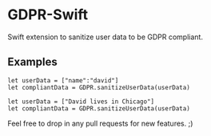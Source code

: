 # GDPR-Swift

Swift extension to sanitize user data to be GDPR compliant.

## Examples

~~~~
let userData = ["name":"david"]
let compliantData = GDPR.sanitizeUserData(userData)
~~~~

~~~~
let userData = ["David lives in Chicago"]
let compliantData = GDPR.sanitizeUserData(userData)
~~~~

Feel free to drop in any pull requests for new features. ;)

